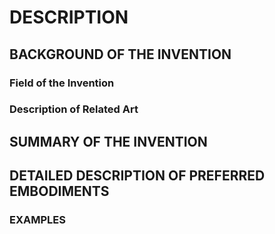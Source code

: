 # DESCRIPTION

## BACKGROUND OF THE INVENTION

### Field of the Invention

### Description of Related Art

## SUMMARY OF THE INVENTION

## DETAILED DESCRIPTION OF PREFERRED EMBODIMENTS

### EXAMPLES

